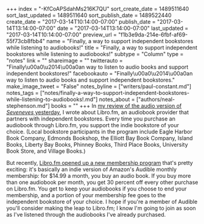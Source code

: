 +++
index = "-KfCoAPSdahMs216K7QU"
sort_create_date = 1489511640
sort_last_updated = 1489511640
sort_publish_date = 1489522440
create_date = "2017-03-14T10:14:00-07:00"
publish_date = "2017-03-14T13:14:00-07:00"
date = "2017-03-14T13:14:00-07:00"
last_updated = "2017-03-14T10:14:00-07:00"
preview_url = "f1b3e9da-214e-6fbf-af69-55f73cb8fbb4"
name = "Finally, a way to support independent bookstores while listening to audiobooks!"
title = "Finally, a way to support independent bookstores while listening to audiobooks!"
subtype = "Column"
type = "notes"
link = ""
shareimage = ""
twitterauto = "Finally\u00a0\u2014\u00a0an way to listen to audio books and support independent bookstores!"
facebookauto = "Finally\u00a0\u2014\u00a0an way to listen to audio books and support independent bookstores."
make_image_tweet = "False"
notes_byline = ["writers/paul-constant.md"]
notes_tags = ["notes/finally-a-way-to-support-independent-bookstores-while-listening-to-audiobooks!.md"]
notes_about = ["authors/neal-stephenson.md"]
books = ""
+++
In [my review of the audio version of *Seveneves* yesterday](http://www.seattlereviewofbooks.com/reviews/with-a-single-step/), I wrote about Libro.fm, an audiobook provider that partners with independent bookstores. Every time you purchase an audiobook through Libro.fm, you support the indie bookstore of your choice. (Local bookstore participants in the program include Eagle Harbor Book Company, Edmonds Bookshop, the Elliott Bay Book Company, Island Books, Liberty Bay Books, Phinney Books, Third Place Books, University Book Store, and Village Books.)

But recently, [Libro.fm opened up a new membership program](https://libro.fm/membership) that's pretty exciting: it's basically an indie version of Amazon's Audible monthly membership: for $14.99 a month, you buy an audio book. If you buy more than one audiobook per month, you get 30 percent off every other purchase on Libro.fm. You get to keep your audiobooks if you choose to end your membership, and a portion of your membership fee goes to the independent bookstore of your choice. I hope if you're a member of Audible you'll consider making the leap to Libro.fm; I know I'm going to join as soon as I've listened through the audiobooks I've already purchased.